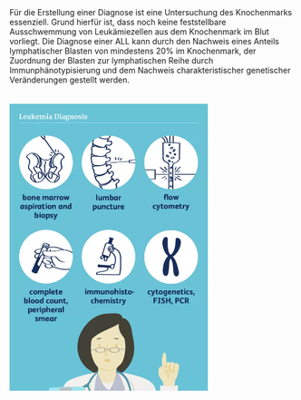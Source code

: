 <br> <br> Für die Erstellung einer Diagnose ist eine Untersuchung des
Knochenmarks essenziell. Grund hierfür ist, dass noch keine
feststellbare Ausschwemmung von Leukämiezellen aus dem Knochenmark im
Blut vorliegt. Die Diagnose einer ALL kann durch den Nachweis eines
Anteils lymphatischer Blasten von mindestens 20% im Knochenmark, der
Zuordnung der Blasten zur lymphatischen Reihe durch
Immunphänotypisierung und dem Nachweis charakteristischer genetischer
Veränderungen gestellt werden. <br> <br> <br>
<img src="./www/diagnosis.png" width="350" />
